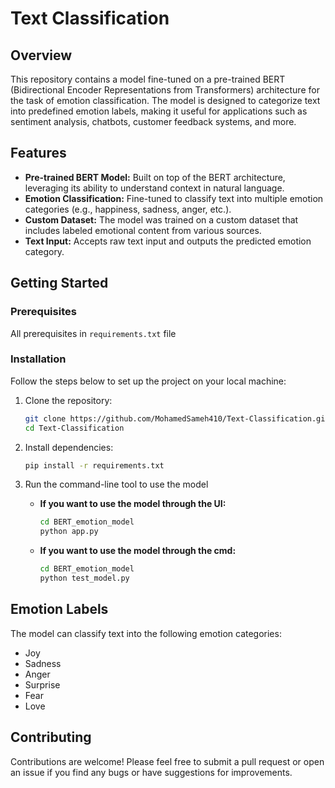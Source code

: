# Text Classification
## Overview
This repository contains a model fine-tuned on a pre-trained BERT (Bidirectional Encoder Representations from Transformers) architecture for the task of emotion classification. The model is designed to categorize text into predefined emotion labels, making it useful for applications such as sentiment analysis, chatbots, customer feedback systems, and more.

## Features
- **Pre-trained BERT Model:** Built on top of the BERT architecture, leveraging its ability to understand context in natural language.
- **Emotion Classification:** Fine-tuned to classify text into multiple emotion categories (e.g., happiness, sadness, anger, etc.).
- **Custom Dataset:** The model was trained on a custom dataset that includes labeled emotional content from various sources.
- **Text Input:** Accepts raw text input and outputs the predicted emotion category.

## Getting Started

### Prerequisites
All prerequisites in `requirements.txt` file

### Installation
Follow the steps below to set up the project on your local machine:
1. Clone the repository:
   
   ```bash
   git clone https://github.com/MohamedSameh410/Text-Classification.git
   cd Text-Classification
   ```
2. Install dependencies:
   
   ```bash
   pip install -r requirements.txt
   ```
3. Run the command-line tool to use the model

   - **If you want to use the model through the UI:**

     ```bash
     cd BERT_emotion_model
     python app.py
     ```
   - **If you want to use the model through the cmd:**

     ```bash
     cd BERT_emotion_model
     python test_model.py
     ```

## Emotion Labels
The model can classify text into the following emotion categories:

- Joy
- Sadness
- Anger
- Surprise
- Fear
- Love

## Contributing
Contributions are welcome! Please feel free to submit a pull request or open an issue if you find any bugs or have suggestions for improvements.
